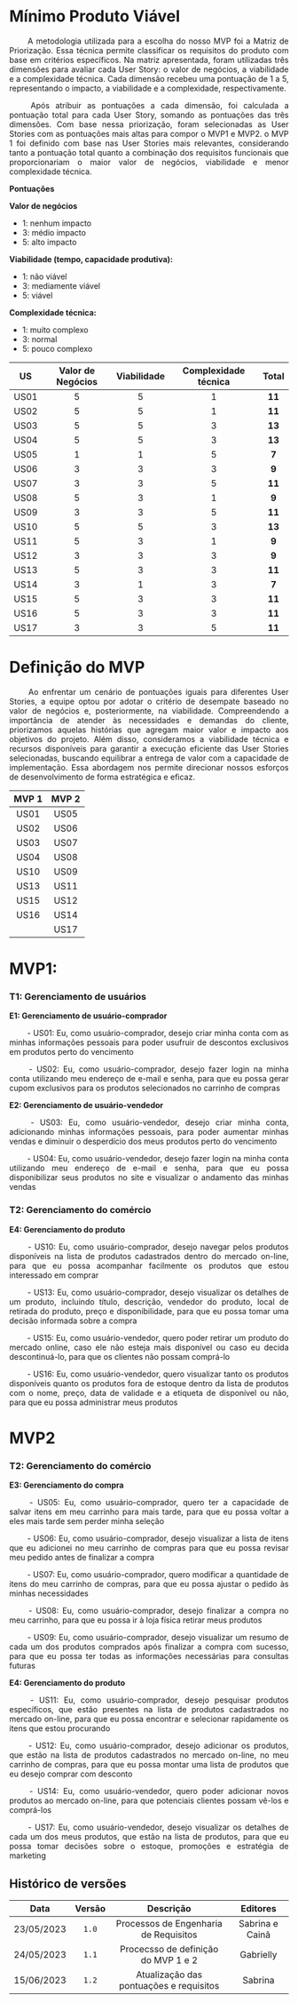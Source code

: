 # Mínimo Produto Viável

<p align="justify"> &emsp;&emsp;
A metodologia utilizada para a escolha do nosso MVP foi a Matriz de Priorização. Essa técnica permite classificar os requisitos do produto com base em critérios específicos. Na matriz apresentada, foram utilizadas três dimensões para avaliar cada User Story: o valor de negócios, a viabilidade e a complexidade técnica. Cada dimensão recebeu uma pontuação de 1 a 5, representando o impacto, a viabilidade e a complexidade, respectivamente.</p>
<p align="justify"> &emsp;&emsp;
Após atribuir as pontuações a cada dimensão, foi calculada a pontuação total para cada User Story, somando as pontuações das três dimensões. Com base nessa priorização, foram selecionadas as User Stories com as pontuações mais altas para compor o MVP1 e MVP2. o MVP 1 foi definido com base nas User Stories mais relevantes, considerando tanto a pontuação total quanto a combinação dos requisitos funcionais que proporcionariam o maior valor de negócios, viabilidade e menor complexidade técnica.</p>


**Pontuações** 

**Valor de negócios**

- 1: nenhum impacto 
- 3: médio impacto
- 5: alto impacto 

**Viabilidade (tempo, capacidade produtiva):**

- 1: não viável
- 3: mediamente viável 
- 5: viável 

**Complexidade técnica:**

- 1: muito complexo
- 3: normal
- 5: pouco complexo


|**US**|**Valor de Negócios**|**Viabilidade**|**Complexidade técnica**|**Total**|
| :-: | :-: | :-: | :-: | :-: |
|US01|5|5|1|**11**| 
|US02|5|5|1|**11**| 
|US03|5|5|3|**13**| 
|US04|5|5|3|**13**|
|US05|1|1|5|**7**| 
|US06|3|3|3|**9**| 
|US07|3|3|5|**11**|
|US08|5|3|1|**9**| 
|US09|3|3|5|**11**|
|US10|5|5|3|**13**| 
|US11|5|3|1|**9**| 
|US12|3|3|3|**9**|  
|US13|5|3|3|**11**|
|US14|3|1|3|**7**|  
|US15|5|3|3|**11**|
|US16|5|3|3|**11**|
|US17|3|3|5|**11**| 

# Definição do MVP
<p align="justify"> &emsp;&emsp;
Ao enfrentar um cenário de pontuações iguais para diferentes User Stories, a equipe optou por adotar o critério de desempate baseado no valor de negócios e, posteriormente, na viabilidade. Compreendendo a importância de atender às necessidades e demandas do cliente, priorizamos aquelas histórias que agregam maior valor e impacto aos objetivos do projeto. Além disso, consideramos a viabilidade técnica e recursos disponíveis para garantir a execução eficiente das User Stories selecionadas, buscando equilibrar a entrega de valor com a capacidade de implementação. Essa abordagem nos permite direcionar nossos esforços de desenvolvimento de forma estratégica e eficaz.

| **MVP 1** | **MVP 2** |
| :-------: | :-------: |
| US01      | US05      | 
| US02      | US06      | 
| US03      | US07      | 
| US04      | US08      | 
| US10      | US09      | 
| US13      | US11      | 
| US15      | US12      | 
| US16      | US14      | 
|           | US17      | 
# MVP1:
### T1: Gerenciamento de usuários
**E1: Gerenciamento de usuário-comprador**
<p align="justify"> &emsp;&emsp;
- US01: Eu, como usuário-comprador, desejo criar minha conta com as minhas informações pessoais para poder usufruir de descontos exclusivos em produtos perto do vencimento
<p align="justify"> &emsp;&emsp;
- US02: Eu, como usuário-comprador, desejo fazer login na minha conta utilizando meu endereço de e-mail e senha, para que eu possa gerar cupom exclusivos para os produtos selecionados no carrinho de compras

**E2: Gerenciamento de usuário-vendedor**
<p align="justify"> &emsp;&emsp;
- US03: Eu, como usuário-vendedor, desejo criar minha conta, adicionando minhas informações pessoais, para poder aumentar minhas vendas e diminuir o desperdício dos meus produtos perto do vencimento
<p align="justify"> &emsp;&emsp;
- US04: Eu, como usuário-vendedor, desejo fazer login na minha conta utilizando meu endereço de e-mail e senha, para que eu possa disponibilizar seus produtos no site e visualizar o andamento das minhas vendas


### T2: Gerenciamento do comércio

**E4: Gerenciamento do produto**
<p align="justify"> &emsp;&emsp;
- US10: Eu, como usuário-comprador, desejo navegar pelos produtos disponíveis na lista de produtos cadastrados dentro do mercado on-line, para que eu possa acompanhar facilmente os produtos que estou interessado em comprar
<p align="justify"> &emsp;&emsp;
- US13: Eu, como usuário-comprador, desejo visualizar os detalhes de um produto, incluindo título, descrição, vendedor do produto, local de retirada do produto, preço e disponibilidade, para que eu possa tomar uma decisão informada sobre a compra
<p align="justify"> &emsp;&emsp;
- US15: Eu, como usuário-vendedor, quero poder retirar um produto do mercado online, caso ele não esteja mais disponível ou caso eu decida descontinuá-lo, para que os clientes não possam comprá-lo
<p align="justify"> &emsp;&emsp;
- US16: Eu, como usuário-vendedor, quero visualizar tanto os produtos disponíveis quanto os produtos fora de estoque dentro da lista de produtos com o nome, preço, data de validade e a etiqueta de disponível ou não, para que eu possa administrar meus produtos 

# MVP2
### T2: Gerenciamento do comércio
**E3: Gerenciamento do compra**
<p align="justify"> &emsp;&emsp;
- US05: Eu, como usuário-comprador, quero ter a capacidade de salvar itens em meu carrinho para mais tarde, para que eu possa voltar a eles mais tarde sem perder minha seleção
<p align="justify"> &emsp;&emsp;
- US06: Eu, como usuário-comprador, desejo visualizar a lista de itens que eu adicionei no meu carrinho de compras para que eu possa revisar meu pedido antes de finalizar a compra
<p align="justify"> &emsp;&emsp;
- US07: Eu, como usuário-comprador, quero modificar a quantidade de itens do meu carrinho de compras, para que eu possa ajustar o pedido às minhas necessidades
<p align="justify"> &emsp;&emsp;
- US08: Eu, como usuário-comprador, desejo finalizar a compra no meu carrinho, para que eu possa ir à loja física retirar meus produtos
<p align="justify"> &emsp;&emsp;
- US09: Eu, como usuário-comprador, desejo visualizar um resumo de cada um dos produtos comprados após finalizar a compra com sucesso, para que eu possa ter todas as informações necessárias para consultas futuras

**E4: Gerenciamento do produto**
<p align="justify"> &emsp;&emsp;
- US11: Eu, como usuário-comprador, desejo pesquisar produtos específicos, que estão presentes na lista de produtos cadastrados no mercado on-line, para que eu possa encontrar e selecionar rapidamente os itens que estou procurando
<p align="justify"> &emsp;&emsp;
- US12: Eu, como usuário-comprador, desejo adicionar os produtos, que estão na lista de produtos cadastrados no mercado on-line, no meu carrinho de compras, para que eu possa montar uma lista de produtos que eu desejo comprar com desconto
<p align="justify"> &emsp;&emsp;
- US14: Eu, como usuário-vendedor, quero poder adicionar novos produtos ao mercado on-line, para que potenciais clientes possam vê-los e comprá-los
<p align="justify"> &emsp;&emsp;
- US17: Eu, como usuário-vendedor, desejo visualizar os detalhes de cada um dos meus produtos, que estão na lista de produtos, para que eu possa tomar decisões sobre o estoque, promoções e estratégia de marketing



## Histórico de versões

|  **Data**  |**Versão** |    **Descrição**     |   **Editores**   |
| :--------: | :-------: | :-------------------: | :--------------: |
| 23/05/2023 |   `1.0`   |  Processos de Engenharia de Requisitos  | Sabrina e Cainã  |
| 24/05/2023 |   `1.1`   |  Procecsso de definição do MVP 1 e 2  | Gabrielly |
| 15/06/2023 | `1.2`     |  Atualização das pontuações e requisitos | Sabrina
